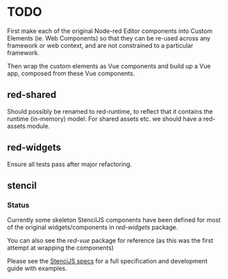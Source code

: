 # TODO

First make each of the original Node-red Editor components into Custom Elements (ie. Web Components) so that they can be re-used across any framework or web context, and are not constrained to a particular framework.

Then wrap the custom elements as Vue components and build up a Vue app, composed from these Vue components.

## red-shared

Should possibly be renamed to red-runtime, to reflect that it contains the runtime (in-memory) model. For shared assets etc. we should have a red-assets module.

## red-widgets

Ensure all tests pass after major refactoring.

## stencil

### Status

Currently some skeleton StencilJS components have been defined for most of the original widgets/components in *red-widgets* package.

You can also see the *red-vue* package for reference (as this was the first attempt at wrapping the components)

Please see the [StenciJS specs](https://github.com/kristianmandrup/red-elements/blob/master/packages/red-stencil/Specs.md) for a full specification and development guide with examples.
